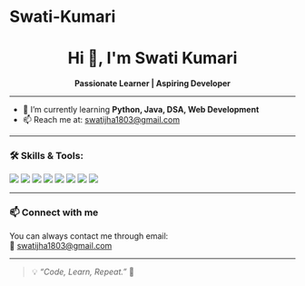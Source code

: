 # Swati-Kumari
<h1 align="center">Hi 👋, I'm Swati Kumari</h1>

<p align="center">
  <strong>Passionate Learner | Aspiring Developer</strong>
</p>

---

- 🌱 I’m currently learning **Python, Java, DSA, Web Development**
- 📫 Reach me at: [swatijha1803@gmail.com](mailto:swatijha1803@gmail.com)

---

### 🛠️ Skills & Tools:

<p>
  <img src="https://img.shields.io/badge/-Java-007396?logo=java&logoColor=white" />
  <img src="https://img.shields.io/badge/-Python-3776AB?logo=python&logoColor=white" />
  <img src="https://img.shields.io/badge/-DSA-FF6F00?style=flat&logo=codeforces&logoColor=white" />
  <img src="https://img.shields.io/badge/-HTML5-E34F26?logo=html5&logoColor=white" />
  <img src="https://img.shields.io/badge/-CSS3-1572B6?logo=css3&logoColor=white" />
  <img src="https://img.shields.io/badge/-JavaScript-F7DF1E?logo=javascript&logoColor=black" />
  <img src="https://img.shields.io/badge/-Flask-000000?logo=flask&logoColor=white" />
  <img src="https://img.shields.io/badge/-API-0052CC?logo=postman&logoColor=white" />
</p>

---

### 📫 Connect with me

You can always contact me through email:  
📧 [swatijha1803@gmail.com](mailto:swatijha1803@gmail.com)

---

> 💡 *“Code, Learn, Repeat.”* 🚀
